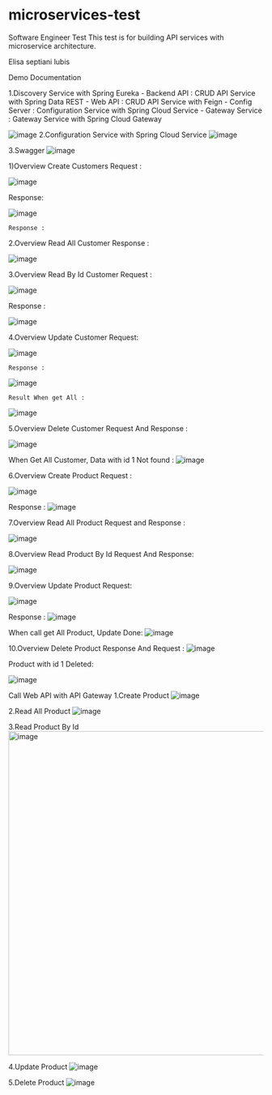 # microservices-test

Software Engineer Test This test is for building API services with microservice architecture.

Elisa septiani lubis


Demo Documentation


1.Discovery Service with Spring Eureka
	  - Backend API : CRUD API Service with Spring Data REST
       - Web API : CRUD API Service with Feign
       - Config Server : Configuration Service with Spring Cloud Service
       - Gateway Service : Gateway Service with Spring Cloud Gateway


![image](https://user-images.githubusercontent.com/70183669/207205363-d2b44841-a254-4704-9219-b3eed6313c7d.png)
2.Configuration Service with Spring Cloud Service
![image](https://user-images.githubusercontent.com/70183669/207205498-c8046063-1e1f-449f-bf14-37f58e284cc6.png)

3.Swagger
![image](https://user-images.githubusercontent.com/70183669/207205506-5247d14a-f45f-4785-96a0-56d58ab4e114.png)


1)Overview Create Customers
	Request :
	
![image](https://user-images.githubusercontent.com/70183669/207205612-def8c3ec-66e5-42f9-8e33-6ea0cff19cb4.png)









Response: 

![image](https://user-images.githubusercontent.com/70183669/207205631-b2574fe4-ae51-467c-a34e-383aa07280de.png)










	Response :












2.Overview Read All Customer
	Response :
	
![image](https://user-images.githubusercontent.com/70183669/207205651-6cfcf2a4-2a67-4bcf-8114-74355a1dc70c.png)





























3.Overview Read By Id Customer
Request :

![image](https://user-images.githubusercontent.com/70183669/207205667-3421925a-abc8-40f8-a3d5-97149655c190.png)









Response :

![image](https://user-images.githubusercontent.com/70183669/207205680-0a2223f7-2f9f-4226-9169-e1a93673fef6.png)













4.Overview Update Customer
	Request:


![image](https://user-images.githubusercontent.com/70183669/207205692-e4ab09de-d181-44c7-a8d4-1ca8948ffa84.png)















	Response :


![image](https://user-images.githubusercontent.com/70183669/207205719-1cb99f7e-091e-4d30-82ae-470fce970bc2.png)













	Result When get All :	

![image](https://user-images.githubusercontent.com/70183669/207205727-4e42fc9d-6c06-4c27-a604-17ce0855d329.png)












5.Overview Delete Customer
	Request And Response :

	

![image](https://user-images.githubusercontent.com/70183669/207205737-8c1e48d5-0929-4f45-9a9b-3c91413805aa.png)











When Get  All Customer, Data with id 1 Not found :
![image](https://user-images.githubusercontent.com/70183669/207205753-b42a58ce-742c-4e65-917a-2bbd30445588.png)


6.Overview Create Product
Request :

![image](https://user-images.githubusercontent.com/70183669/207205769-e9f1a550-8adf-407c-9bc2-f6ccfd2ee912.png)











Response :
![image](https://user-images.githubusercontent.com/70183669/207205787-105bbc89-98c7-4380-8111-b12a94360dad.png)


7.Overview Read All Product
	Request and Response :

![image](https://user-images.githubusercontent.com/70183669/207205814-e4341279-cb71-41a6-9c5e-651710925267.png)
















8.Overview Read Product By Id
Request And Response:

![image](https://user-images.githubusercontent.com/70183669/207205831-6dda0884-b28b-42de-9756-5deb71223e45.png)

























9.Overview Update Product
Request:

![image](https://user-images.githubusercontent.com/70183669/207205856-98ae4fa9-9e15-4160-96a0-d7dcba1900e3.png)










Response :
![image](https://user-images.githubusercontent.com/70183669/207205884-dc8ee1f2-1df6-40ca-a8d4-d61de5f06088.png)















When call get All Product, Update Done:
![image](https://user-images.githubusercontent.com/70183669/207205900-ff2353b7-a685-4807-b1bc-14bc63187e3e.png)
















10.Overview Delete Product
Response And Request :
![image](https://user-images.githubusercontent.com/70183669/207205910-219cf533-2a71-4f30-b4b1-f30633bdca7b.png)

Product with id 1 Deleted:

![image](https://user-images.githubusercontent.com/70183669/207205918-29b6ce61-a59e-46f1-919e-296f2e25539f.png)






















Call Web API with API Gateway
1.Create Product
![image](https://user-images.githubusercontent.com/70183669/207205932-e992db8a-1cc6-4c30-b6c3-89cf87ecfdbb.png)

2.Read All Product
![image](https://user-images.githubusercontent.com/70183669/207205945-eaa283fb-20f2-45bb-ad0e-ab65c4fbc766.png)

3.Read Product By Id
<img width="640" alt="image" src="https://user-images.githubusercontent.com/70183669/207205960-684cdd42-eca9-4a01-8aa0-96c764b14d7c.png">

4.Update Product
![image](https://user-images.githubusercontent.com/70183669/207205975-b457e7da-b189-4ee1-ac89-b795c2d544ac.png)

5.Delete Product
![image](https://user-images.githubusercontent.com/70183669/207205992-eba4888f-4bf2-4c1f-85a8-562ea3d6fe3a.png)

